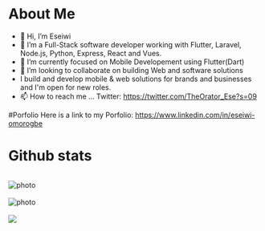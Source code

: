 # About Me
- 👋 Hi, I’m Eseiwi 
- 👀 I’m a Full-Stack software developer working with Flutter, Laravel, Node.js, Python, Express, React and Vues.
- 🌱 I’m currently focused on Mobile Developement using Flutter(Dart)
- 💞️ I’m looking to collaborate on building Web and software solutions
- I build and develop mobile & web solutions for brands and businesses and I'm open for new roles.
- 📫 How to reach me ...
Twitter: https://twitter.com/TheOrator_Ese?s=09


#Porfolio
Here is a link to my Porfolio: https://www.linkedin.com/in/eseiwi-omorogbe


# Github stats
<p align="left"> <img src="https://komarev.com/ghpvc/?username=TheOratorEse&label=Profile%20views&color=0e75b6&style=flat" alt="" /> </p>

<img style="display: block; margin: auto; align:center;" alt="photo" src="https://github-readme-stats.vercel.app/api?username=TheOratorEse&count_private=true&show_icons=true&theme=github_dark&border_radius=30&border_color=39D353&icon_color=39D353&title_color=fff" />
<br>
<img style="display: block; margin: auto; align:center;" alt="photo" src="https://github-readme-streak-stats.herokuapp.com/?user=TheOratorEse&theme=github-dark" />
<br>
  <img  src="https://github-readme-stats.vercel.app/api/top-langs/?username=TheOratorEse&layout=compact&langs_count=8&hide=html&theme=github_dark&border_radius=30&border_color=39D353&title_color=fff" />


<!-- Wakatime stats
[![wakatime](https://wakatime.com/badge/user/<image-url>.svg)](https://wakatime.com/<userID>)

--->







<!---
TheOratorEse/TheOratorEse is a ✨ special ✨ repository because its `README.md` (this file) appears on your GitHub profile.
You can click the Preview link to take a look at your changes.
--->

